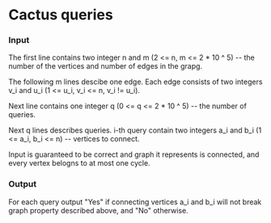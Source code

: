 # Cactus queries


### Input

The first line contains two integer n and m (2 <= n, m <= 2 * 10 ^ 5) -- the number of the vertices and number of edges in the grapg.

The following m lines descibe one edge. Each edge consists of two integers v_i and u_i (1 <= u_i, v_i <= n, v_i != u_i).

Next line contains one integer q (0 <= q <= 2 * 10 ^ 5) -- the number of queries.

Next q lines describes queries. i-th query contain two integers a_i and b_i (1 <= a_i, b_i <= n) -- vertices to connect.

Input is guaranteed to be correct and graph it represents is connected, and every vertex belogns to at most one cycle. 

### Output

For each query output "Yes" if connecting vertices a_i and b_i will not break graph property described above, and "No" otherwise.

